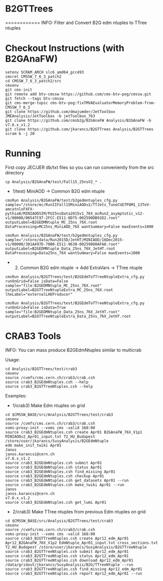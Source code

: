 # B2GTTrees
============
INFO: Filter and Convert B2G edm ntuples to TTree ntuples

Checkout Instructions (with B2GAnaFW)
=====================================

```Shell
setenv SCRAM_ARCH slc6_amd64_gcc493
cmsrel CMSSW_7_6_3_patch2
cd CMSSW_7_6_3_patch2/src
cmsenv
git cms-init
git remote add btv-cmssw https://github.com/cms-btv-pog/cmssw.git
git fetch --tags btv-cmssw
git cms-merge-topic cms-btv-pog:fixTMVAEvaluatorMemoryProblem-from-CMSSW_7_6_3 
git clone https://github.com/dmajumder/JetToolbox JMEAnalysis/JetToolbox -b jetToolbox_763
git clone https://github.com/cmsb2g/B2GAnaFW Analysis/B2GAnaFW -b v7.6.x_v1.2
git clone https://github.com/jkarancs/B2GTTrees Analysis/B2GTTrees
scram b -j 20
```

Running
=======

First copy JEC/JER db/txt files so you can run conveniently from the src directory
```Shell
cp Analysis/B2GAnaFW/test/Fall15_25nsV2_* .
```

   * 1/test) MiniAOD -> Common B2G edm ntuple
```Shell
cmsRun Analysis/B2GAnaFW/test/b2gedmntuples_cfg.py sample="/store/mc/RunIIFall15MiniAODv2/TTJets_TuneCUETP8M1_13TeV-amcatnloFXFX-pythia8/MINIAODSIM/PU25nsData2015v1_76X_mcRun2_asymptotic_v12-v1/00000/00547C97-2FCC-E511-8D75-002590DB91D2.root" outputLabel=B2GEDMNtuple_MC_25ns_76X.root DataProcessing=MC25ns_MiniAOD_76X wantSummary=False maxEvents=1000

cmsRun Analysis/B2GAnaFW/test/b2gedmntuples_cfg.py sample="/store/data/Run2015D/JetHT/MINIAOD/16Dec2015-v1/00000/301A497D-70B0-E511-9630-002590D0AFA8.root" outputLabel=B2GEDMNtuple_Data_25ns_76X_JetHT.root DataProcessing=Data25ns_76X wantSummary=False maxEvents=1000
```

   * 2) Common B2G edm ntuple -> Add ExtraVars -> TTree ntuple
```Shell
cmsRun Analysis/B2GTTrees/test/B2GEdmToTTreeNtupleExtra_cfg.py runOnGrid=False isData=False sample="file:B2GEDMNtuple_MC_25ns_76X.root" outputLabel=B2GTTreeNtupleExtra_MC_25ns_76X.root lheLabel="externalLHEProducer"

cmsRun Analysis/B2GTTrees/test/B2GEdmToTTreeNtupleExtra_cfg.py runOnGrid=False isData=True sample="file:B2GEDMNtuple_Data_25ns_76X_JetHT.root" outputLabel=B2GTTreeNtupleExtra_Data_25ns_76X_JetHT.root
```

CRAB3 Tools
==========
INFO: You can mass produce B2GEdmNtuples similar to multicrab

Usage:
```Shell
cd Analysis/B2GTTrees/test/crab3
cmsenv
source /cvmfs/cms.cern.ch/crab3/crab.csh
source crab3_B2GEdmNtuples.csh --help
source crab3_B2GTTreeNtuples.csh --help
```

Examples:
   * 1/crab3) Make Edm ntuples on grid
```Shell
cd $CMSSW_BASE/src/Analysis/B2GTTrees/test/crab3
cmsenv
source /cvmfs/cms.cern.ch/crab3/crab.csh
voms-proxy-init --voms cms -valid 168:00
source crab3_B2GEdmNtuples.csh create Apr01 B2GAnaFW_76X_V1p1 MINIAODv2_Apr01_input.txt T2_HU_Budapest /store/user/jkarancs/SusyAnalysis/B2GEdmNtuple
edm make_init_twiki Apr01
Janos
janos.karancsi@cern.ch
v7.6.x_v1.2
source crab3_B2GEdmNtuples.csh submit Apr01
source crab3_B2GEdmNtuples.csh status Apr01
source crab3_B2GEdmNtuples.csh find_missing Apr01
source crab3_B2GEdmNtuples.csh checkup Apr01
source crab3_B2GEdmNtuples.csh get_datasets Apr01 --run
source crab3_B2GEdmNtuples.csh make_twiki Apr01 --run
Janos
janos.karancsi@cern.ch
v7.6.x_v1.2
source crab3_B2GEdmNtuples.csh get_lumi Apr01
```

   * 2/crab3) Make TTree ntuples from previous Edm ntuples on grid
```Shell
cd $CMSSW_BASE/src/Analysis/B2GTTrees/test/crab3
cmsenv
source /cvmfs/cms.cern.ch/crab3/crab.csh
voms-proxy-init --voms cms -valid 168:00
source crab3_B2GTTreeNtuples.csh create Apr12_edm_Apr01 Apr12_B2GAnaFW_76X_V1p2 EdmNtuple_Apr01_input.txt cross_sections.txt T2_HU_Budapest /store/user/jkarancs/SusyAnalysis/B2GTTreeNtuple
source crab3_B2GTTreeNtuples.csh submit Apr12_edm_Apr01 
source crab3_B2GTTreeNtuples.csh status Apr12_edm_Apr01
source crab3_B2GTTreeNtuples.csh download Apr12_edm_Apr01 /data/gridout/jkarancs/SusyAnalysis/B2G/TTreeNtuple --run
source crab3_B2GTTreeNtuples.csh find_missing Apr12_edm_Apr01
source crab3_B2GTTreeNtuples.csh report Apr12_edm_Apr01 --run
```
